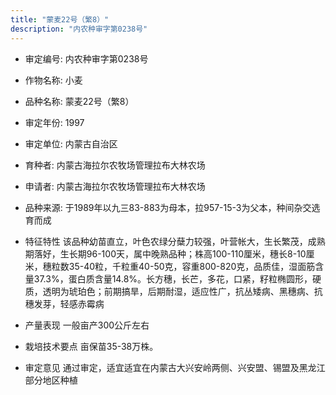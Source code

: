 ```yaml
---
title: "蒙麦22号（繁8）"
description: "内农种审字第0238号"
---
```

* 审定编号:  内农种审字第0238号

*  作物名称:  小麦

*  品种名称:  蒙麦22号（繁8）

*  审定年份:  1997

*  审定单位:  内蒙古自治区

* 育种者:  内蒙古海拉尔农牧场管理拉布大林农场

*  申请者:  内蒙古海拉尔农牧场管理拉布大林农场

*  品种来源:  于1989年以九三83-883为母本，拉957-15-3为父本，种间杂交选育而成


*  特征特性
该品种幼苗直立，叶色农绿分蘖力较强，叶营帐大，生长繁茂，成熟期落好，生长期96-100天，属中晚熟品种；株高100-110厘米，穗长8-10厘米，穗粒数35-40粒，千粒重40-50克，容重800-820克，品质佳，湿面筋含量37.3%，蛋白质含量14.8%。长方穗，长芒，多花，口紧，籽粒椭圆形，硬质，透明为琥珀色；前期搞旱，后期耐湿，适应性广，抗丛矮病、黑穗病、抗穗发芽，轻感赤霉病


*  产量表现
一般亩产300公斤左右


*  栽培技术要点
亩保苗35-38万株。

*  审定意见
通过审定，适宜适宜在内蒙古大兴安岭两侧、兴安盟、锡盟及黑龙江部分地区种植

